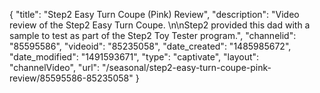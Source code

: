 {
    "title": "Step2 Easy Turn Coupe (Pink) Review",
    "description": "Video review of the Step2 Easy Turn Coupe. \n\nStep2 provided this dad with a sample to test as part of the Step2 Toy Tester program.",
    "channelid": "85595586",
    "videoid": "85235058",
    "date_created": "1485985672",
    "date_modified": "1491593671",
    "type": "captivate",
    "layout": "channelVideo",
    "url": "\/seasonal\/step2-easy-turn-coupe-pink-review\/85595586-85235058"
}